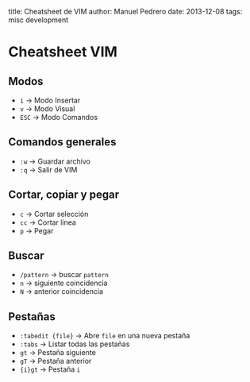 title:   Cheatsheet de VIM
author:  Manuel Pedrero
date:    2013-12-08
tags:    misc
         development

# Cheatsheet VIM

## Modos

+ `i` -> Modo Insertar
+ `v` -> Modo Visual
+ `ESC` -> Modo Comandos 

## Comandos generales

+ `:w` -> Guardar archivo
+ `:q` -> Salir de VIM

## Cortar, copiar y pegar

+ `c` -> Cortar selección
+ `cc` -> Cortar línea
+ `p` -> Pegar

## Buscar

+ `/pattern` -> buscar `pattern`
+ `n` -> siguiente coincidencia
+ `N` -> anterior coincidencia

## Pestañas

+ `:tabedit {file}` -> Abre `file` en una nueva pestaña
+ `:tabs` -> Listar todas las pestañas
+ `gt` -> Pestaña siguiente
+ `gT` -> Pestaña anterior
+ `{i}gt` -> Pestaña `i`
